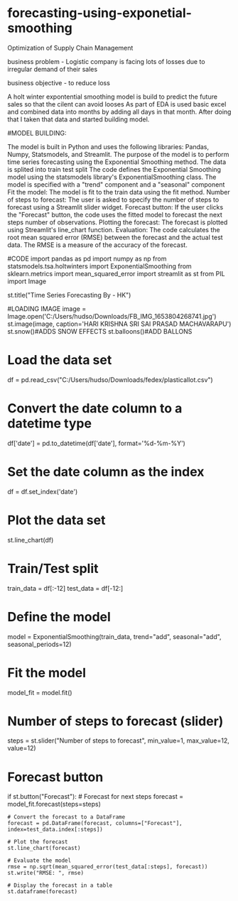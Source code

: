 # forecasting-using-exponetial-smoothing
Optimization of Supply Chain Management 

business problem - Logistic company is facing lots of losses due to irregular demand of their sales

business objective - to reduce loss

A holt winter expontential smoothing model is build to predict the future sales so that the cilent can avoid looses
As part of EDA is used basic excel and combined data into months by adding all days in that month.
After doing that I taken that data and started building model.

#MODEL BUILDING:

The model is built in Python and uses the following libraries: Pandas, Numpy, Statsmodels, and Streamlit.
The purpose of the model is to perform time series forecasting using the Exponential Smoothing method.
The data is splited into train test split
The code defines the Exponential Smoothing model using the statsmodels library's ExponentialSmoothing class. The model is specified with a "trend" component and a "seasonal" component
Fit the model: The model is fit to the train data using the fit method.
Number of steps to forecast: The user is asked to specify the number of steps to forecast using a Streamlit slider widget.
Forecast button: If the user clicks the "Forecast" button, the code uses the fitted model to forecast the next steps number of observations.
Plotting the forecast: The forecast is plotted using Streamlit's line_chart function.
Evaluation: The code calculates the root mean squared error (RMSE) between the forecast and the actual test data. The RMSE is a measure of the accuracy of the forecast.
 
 #CODE
import pandas as pd
import numpy as np
from statsmodels.tsa.holtwinters import ExponentialSmoothing
from sklearn.metrics import mean_squared_error
import streamlit as st
from PIL import Image

st.title("Time Series Forecasting By - HK")

#LOADING IMAGE
image = Image.open('C:/Users/hudso/Downloads/FB_IMG_1653804268741.jpg')
st.image(image, caption='HARI KRISHNA SRI SAI PRASAD MACHAVARAPU')
st.snow()#ADDS SNOW EFFECTS
st.balloons()#ADD BALLONS

# Load the data set
df = pd.read_csv("C:/Users/hudso/Downloads/fedex/plasticallot.csv")

# Convert the date column to a datetime type
df['date'] = pd.to_datetime(df['date'], format='%d-%m-%Y')

# Set the date column as the index
df = df.set_index('date')

# Plot the data set
st.line_chart(df)

# Train/Test split
train_data = df[:-12]
test_data = df[-12:]

# Define the model
model = ExponentialSmoothing(train_data, trend="add", seasonal="add", seasonal_periods=12)

# Fit the model
model_fit = model.fit()

# Number of steps to forecast (slider)
steps = st.slider("Number of steps to forecast", min_value=1, max_value=12, value=12)

# Forecast button
if st.button("Forecast"):
    # Forecast for next steps
    forecast = model_fit.forecast(steps=steps)

    # Convert the forecast to a DataFrame
    forecast = pd.DataFrame(forecast, columns=["Forecast"], index=test_data.index[:steps])

    # Plot the forecast
    st.line_chart(forecast)

    # Evaluate the model
    rmse = np.sqrt(mean_squared_error(test_data[:steps], forecast))
    st.write("RMSE: ", rmse)

    # Display the forecast in a table
    st.dataframe(forecast)
